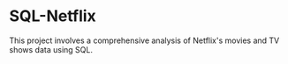 # SQL-Netflix
This project involves a comprehensive analysis of Netflix's movies and TV shows data using SQL.
